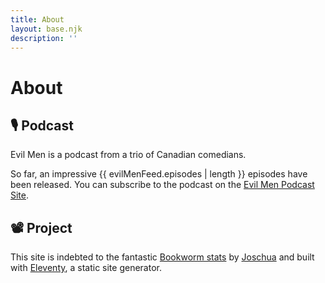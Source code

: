```yaml
---
title: About
layout: base.njk
description: ''
---
```


<div class="about-page">
<div class="about-text">

# About

## 🎙 Podcast

Evil Men is a podcast from a trio of Canadian comedians.

So far, an impressive {{ evilMenFeed.episodes | length }} episodes have been released. You can subscribe to the podcast on the [Evil Men Podcast Site](https://thesonarnetwork.com/evil-men/).

## 📽 Project

This site is indebted to the fantastic [Bookworm stats](https://bookworm-stats.pages.dev/) by [Joschua](https://twitter.com/selfire1) and built with [Eleventy](https://www.11ty.dev/), a static site generator.

</div>
</div>
